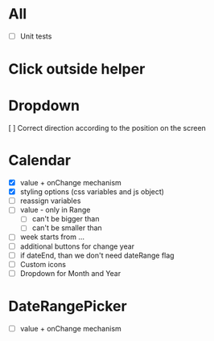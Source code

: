 # All

- [ ] Unit tests

# Click outside helper

# Dropdown

[ ] Correct direction according to the position on the screen

# Calendar

- [x] value + onChange mechanism
- [x] styling options (css variables and js object)
- [ ] reassign variables
- [ ] value - only in Range
  - [ ] can't be bigger than
  - [ ] can't be smaller than
- [ ] week starts from ...
- [ ] additional buttons for change year
- [ ] if dateEnd, than we don't need dateRange flag
- [ ] Custom icons
- [ ] Dropdown for Month and Year

# DateRangePicker

- [ ] value + onChange mechanism
